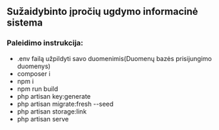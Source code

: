 
## 	Sužaidybinto įpročių ugdymo informacinė sistema

### Paleidimo instrukcija:
- .env failą užpildyti savo duomenimis(Duomenų bazės prisijungimo duomenys)
- composer i
- npm i
- npm run build
- php artisan key:generate
- php artisan migrate:fresh --seed
- php artisan storage:link
- php artisan serve

